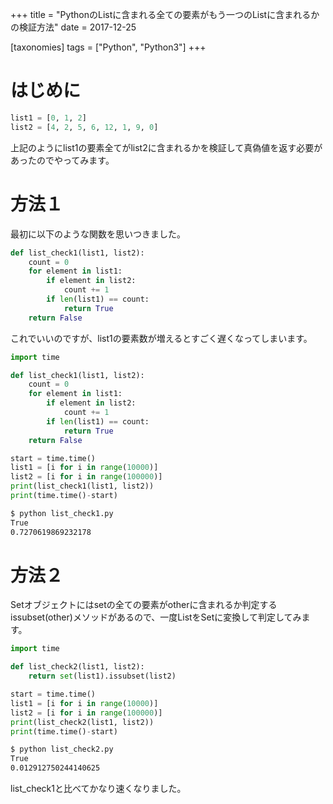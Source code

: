 +++
title = "PythonのListに含まれる全ての要素がもう一つのListに含まれるかの検証方法"
date = 2017-12-25

[taxonomies]
tags = ["Python", "Python3"]
+++

# はじめに
```python
list1 = [0, 1, 2]
list2 = [4, 2, 5, 6, 12, 1, 9, 0]
```
上記のようにlist1の要素全てがlist2に含まれるかを検証して真偽値を返す必要があったのでやってみます。

<!-- more -->

# 方法１
最初に以下のような関数を思いつきました。

```python
def list_check1(list1, list2):
    count = 0
    for element in list1:
        if element in list2:
            count += 1
        if len(list1) == count:
            return True
    return False
```

これでいいのですが、list1の要素数が増えるとすごく遅くなってしまいます。

```python
import time

def list_check1(list1, list2):
    count = 0
    for element in list1:
        if element in list2:
            count += 1
        if len(list1) == count:
            return True
    return False

start = time.time()
list1 = [i for i in range(10000)]
list2 = [i for i in range(100000)]
print(list_check1(list1, list2))
print(time.time()-start)
```

```bash
$ python list_check1.py
True
0.7270619869232178
```

# 方法２
Setオブジェクトにはsetの全ての要素がotherに含まれるか判定するissubset(other)メソッドがあるので、一度ListをSetに変換して判定してみます。

```python
import time

def list_check2(list1, list2):
    return set(list1).issubset(list2)

start = time.time()
list1 = [i for i in range(10000)]
list2 = [i for i in range(100000)]
print(list_check2(list1, list2))
print(time.time()-start)
```

```bash
$ python list_check2.py
True
0.012912750244140625
```
list_check1と比べてかなり速くなりました。

